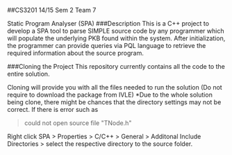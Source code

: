 ##CS3201 14/15 Sem 2 Team 7 

Static Program Analyser (SPA)
###Description
This is a C++ project to develop a SPA tool to parse SIMPLE source code by any programmer which will populate the underlying PKB found within the system. After initialization, the programmer can provide queries via PQL language to retrieve the required information about the source program.

###Cloning the Project
This repository currently contains all the code to the entire solution.

Cloning will provide you with all the files needed to run the solution (Do not require to download the package from IVLE)
*Due to the whole solution being clone, there might be chances that the directory settings may not be correct.
If there is error such as 
>could not open source file "TNode.h"

Right click SPA > Properties > C/C++ > General > Additonal Include Directories > select the respective directory to the source folder.
